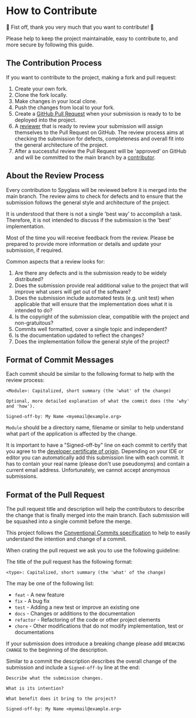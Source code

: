 # How to Contribute

:tada: Fist off, thank you very much that you want to contribute! :tada:

Please help to keep the project maintainable, easy to contribute to, and more secure by following this guide.

## The Contribution Process

If you want to contribute to the project, making a fork and pull request:

1. Create your own fork.
2. Clone the fork locally.
3. Make changes in your local clone.
4. Push the changes from local to your fork.
5. Create a [GitHub Pull Request](https://github.com/roamingthings/spyglass/pulls) when your submission is ready to
   to be deployed into the project.
6. A [reviewer](contributors.md) that is ready to review your submission will assign themselves to the Pull Request on
   GitHub. The review process aims at checking the submission for defects, completeness and overall fit into the
   general architecture
   of the project.
7. After a successful review the Pull Request will be 'approved' on GitHub and will be committed to the main branch by
   a [contributor](contributors.md).

## About the Review Process

Every contribution to Spyglass will be reviewed before it is merged into the main branch. The review aims to check for
defects and to ensure that the submission follows the general style and architecture of the project.

It is understood that there is not a single 'best way' to accomplish a task. Therefore, it is not intended to discuss
if the submission is the 'best' implementation.

Most of the time you will receive feedback from the review. Please be prepared to provide more information or details
and update your submission, if required.

Common aspects that a review looks for:

1. Are there any defects and is the submission ready to be widely distributed?
2. Does the submission provide real additional value to the project that will improve what users will get out of the
   software?
3. Does the submission include automated tests (e.g. unit test) when applicable that will ensure that the implementation
   does what it
   is intended to do?
4. Is the copyright of the submission clear, compatible with the project and non-gratuitous?
5. Commits well formatted, cover a single topic and independent?
6. Is the documentation updated to reflect the changes?
7. Does the implementation follow the general style of the project?

## Format of Commit Messages

Each commit should be similar to the following format to help with the review process:

```
<Module>: Capitalized, short summary (the 'what' of the change)

Optional, more detailed explanation of what the commit does (the 'why' and 'how').

Signed-off-by: My Name <myemail@example.org>
```

`Module` should be a directory name, filename or similar to help understand what part of the application is affected
by the change.

It is important to have a "Signed-off-by" line on each commit to certify that you agree to the
[developer certificate of origin](developer-certificate-of-origin.md). Depending on your IDE or editor you can
automatically add this submission line with each commit.
It has to contain your real name (please don't use pseudonyms) and contain a current email address. Unfortunately, we
cannot accept anonymous submissions.

## Format of the Pull Request

The pull request title and description will help the contributors to describe the change that is finally merged into
the main branch. Each submission will be squashed into a single commit before the merge.

This project follows the [Conventional Commits specification](https://www.conventionalcommits.org) to help to easily
understand the intention and change of a commit.

When crating the pull request we ask you to use the following guideline:

The title of the pull request has the following format:

```
<type>: Capitalized, short summary (the 'what' of the change)
```

The <type> may be one of the following list:

* `feat` - A new feature
* `fix` - A bug fix
* `test` - Adding a new test or improve an existing one
* `docs` - Changes or additions to the documentation
* `refactor` - Refactoring of the code or other project elements
* `chore` - Other modifications that do not modify implementation, test or documentations

If your submission does introduce a breaking change please add `BREAKING CHANGE` to the beginning of the description.

Similar to a commit the description describes the overall change of the submission and include a `Signed-off-by` line
at the end:

```
Describe what the submission changes.

What is its intention?

What benefit does it bring to the project?

Signed-off-by: My Name <myemail@example.org>
```
